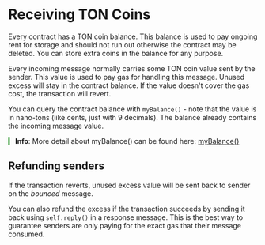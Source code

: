 # Receiving TON Coins

Every contract has a TON coin balance. This balance is used to pay ongoing rent for storage and should not run out otherwise the contract may be deleted. You can store extra coins in the balance for any purpose.

Every incoming message normally carries some TON coin value sent by the sender. This value is used to pay gas for handling this message. Unused excess will stay in the contract balance. If the value doesn't cover the gas cost, the transaction will revert.

You can query the contract balance with `myBalance()` - note that the value is in nano-tons (like cents, just with 9 decimals). The balance already contains the incoming message value.

<div style="padding-left: 1em; margin: 1em 0; position: relative;">
    <div style="position: absolute; top: 0; bottom: 0%; left: 0; width: 3px; background-color: green;"></div>
    <strong>Info</strong>: More detail about myBalance() can be found here: <a href="https://docs.tact-lang.org/ref/core-common/#mybalance">myBalance()</a>
</div>

## Refunding senders

If the transaction reverts, unused excess value will be sent back to sender on the _bounced_ message.

You can also refund the excess if the transaction succeeds by sending it back using `self.reply()` in a response message. This is the best way to guarantee senders are only paying for the exact gas that their message consumed.
